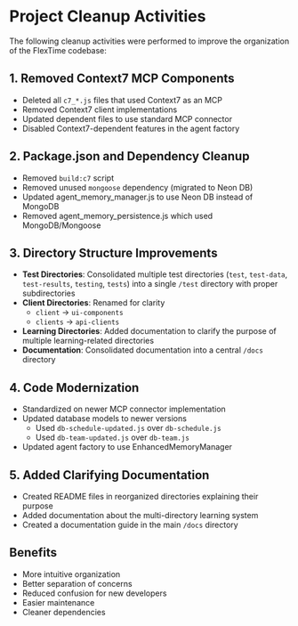 # Project Cleanup Activities

The following cleanup activities were performed to improve the organization of the FlexTime codebase:

## 1. Removed Context7 MCP Components
- Deleted all `c7_*.js` files that used Context7 as an MCP
- Removed Context7 client implementations
- Updated dependent files to use standard MCP connector
- Disabled Context7-dependent features in the agent factory

## 2. Package.json and Dependency Cleanup
- Removed `build:c7` script
- Removed unused `mongoose` dependency (migrated to Neon DB)
- Updated agent_memory_manager.js to use Neon DB instead of MongoDB
- Removed agent_memory_persistence.js which used MongoDB/Mongoose

## 3. Directory Structure Improvements
- **Test Directories**: Consolidated multiple test directories (`test`, `test-data`, `test-results`, `testing`, `tests`) into a single `/test` directory with proper subdirectories
- **Client Directories**: Renamed for clarity
  - `client` → `ui-components`
  - `clients` → `api-clients`
- **Learning Directories**: Added documentation to clarify the purpose of multiple learning-related directories
- **Documentation**: Consolidated documentation into a central `/docs` directory

## 4. Code Modernization

- Standardized on newer MCP connector implementation
- Updated database models to newer versions
  - Used `db-schedule-updated.js` over `db-schedule.js`
  - Used `db-team-updated.js` over `db-team.js`
- Updated agent factory to use EnhancedMemoryManager

## 5. Added Clarifying Documentation
- Created README files in reorganized directories explaining their purpose
- Added documentation about the multi-directory learning system
- Created a documentation guide in the main `/docs` directory

## Benefits
- More intuitive organization
- Better separation of concerns
- Reduced confusion for new developers
- Easier maintenance
- Cleaner dependencies